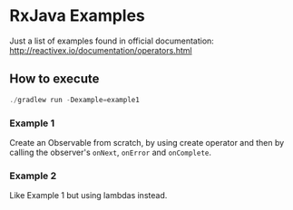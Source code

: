 # RxJava Examples

Just a list of examples found in official documentation: http://reactivex.io/documentation/operators.html

## How to execute

```java
./gradlew run -Dexample=example1
```

### Example 1
Create an Observable from scratch, by using create operator and then by calling the observer's ```onNext```,  ```onError``` and  ```onComplete```.

### Example 2
Like Example 1 but using lambdas instead.